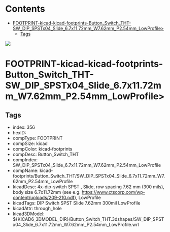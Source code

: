 



Contents
========

* [FOOTPRINT-kicad-kicad-footprints-Button_Switch_THT-SW_DIP_SPSTx04_Slide_6.7x11.72mm_W7.62mm_P2.54mm_LowProfile>](#footprint-kicad-kicad-footprints-button_switch_tht-sw_dip_spstx04_slide_67x1172mm_w762mm_p254mm_lowprofile)
	* [Tags](#tags)
  
![][im]
# FOOTPRINT-kicad-kicad-footprints-Button_Switch_THT-SW_DIP_SPSTx04_Slide_6.7x11.72mm_W7.62mm_P2.54mm_LowProfile>

## Tags

- index: 356
- hexID: 
- oompType: FOOTPRINT
- oompSize: kicad
- oompColor: kicad-footprints
- oompDesc: Button_Switch_THT
- oompIndex: SW_DIP_SPSTx04_Slide_6.7x11.72mm_W7.62mm_P2.54mm_LowProfile
- oompName: kicad-footprints/Button_Switch_THT/SW_DIP_SPSTx04_Slide_6.7x11.72mm_W7.62mm_P2.54mm_LowProfile
- kicadDesc: 4x-dip-switch SPST , Slide, row spacing 7.62 mm (300 mils), body size 6.7x11.72mm (see e.g. https://www.ctscorp.com/wp-content/uploads/209-210.pdf), LowProfile
- kicadTags: DIP Switch SPST Slide 7.62mm 300mil LowProfile
- kicadAttr: through_hole
- kicad3DModel: ${KICAD6_3DMODEL_DIR}/Button_Switch_THT.3dshapes/SW_DIP_SPSTx04_Slide_6.7x11.72mm_W7.62mm_P2.54mm_LowProfile.wrl



[im]: image.png
